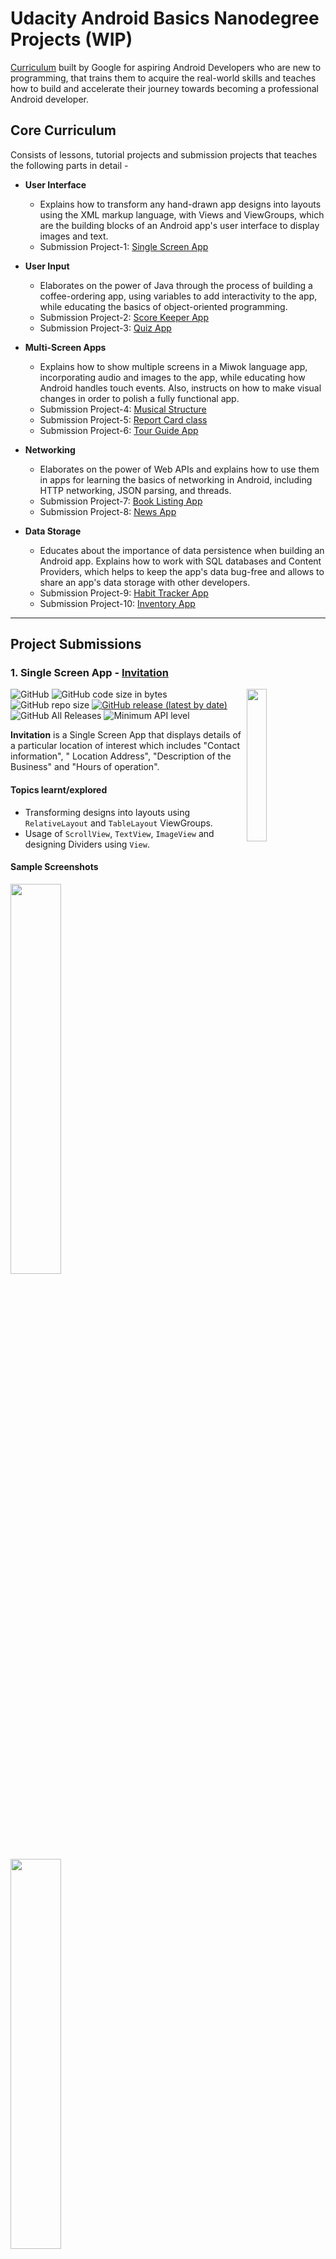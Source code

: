 # Udacity Android Basics Nanodegree Projects (WIP)

[Curriculum](https://www.udacity.com/course/android-basics-nanodegree-by-google--nd803) built by Google for aspiring Android Developers who are new to programming, that trains them to acquire the real-world skills and teaches how to build and accelerate their journey towards becoming a professional Android developer.

## Core Curriculum

Consists of lessons, tutorial projects and submission projects that teaches the following parts in detail -
* **User Interface**
	* Explains how to transform any hand-drawn app designs into layouts using the XML markup language, with Views and ViewGroups, which are the building blocks of an Android app's user interface to display images and text.
	* Submission Project-1: [Single Screen App](#1-single-screen-app---invitation)
  
* **User Input**
	* Elaborates on the power of Java through the process of building a coffee-ordering app, using variables to add interactivity to the app, while educating the basics of object-oriented programming.
	* Submission Project-2: [Score Keeper App](#2-score-keeper-app---tennis-scoring)
	* Submission Project-3: [Quiz App](#3-quiz-app---quiz-of-aves)
  
* **Multi-Screen Apps**
	* Explains how to show multiple screens in a Miwok language app, incorporating audio and images to the app, while educating how Android handles touch events. Also, instructs on how to make visual changes in order to polish a fully functional app.
	* Submission Project-4: [Musical Structure](#4-musical-structure---rhythm)
	* Submission Project-5: [Report Card class](#5-report-card-class---report-card-app)
	* Submission Project-6: [Tour Guide App](#6-tour-guide-app---xploremysuru)
  
* **Networking**
	* Elaborates on the power of Web APIs and explains how to use them in apps for learning the basics of networking in Android, including HTTP networking, JSON parsing, and threads.
	* Submission Project-7: [Book Listing App](#7-book-listing-app---books-library)
	* Submission Project-8: [News App](#8-news-app--novalines)
  
* **Data Storage**  
	* Educates about the importance of data persistence when building an Android app. Explains how to work with SQL databases and Content Providers, which helps to keep the app's data bug-free and allows to share an app's data storage with other developers.
	* Submission Project-9: [Habit Tracker App](#9-habit-tracker-app---hydrationtracker)
	* Submission Project-10: [Inventory App](#10-inventory-app---storeapp)
	
---

## Project Submissions

### 1. Single Screen App - [Invitation](https://github.com/kaushiknsanji/Invitation_Udacity_Project)

<image align="right" src="https://github.com/kaushiknsanji/Invitation_Udacity_Project/blob/release_v1.0/app/src/main/ic_launcher-web.png" width="25%"/>

![GitHub](https://img.shields.io/github/license/kaushiknsanji/Invitation_Udacity_Project)  ![GitHub code size in bytes](https://img.shields.io/github/languages/code-size/kaushiknsanji/Invitation_Udacity_Project)  ![GitHub repo size](https://img.shields.io/github/repo-size/kaushiknsanji/Invitation_Udacity_Project)
[![GitHub release (latest by date)](https://img.shields.io/github/v/release/kaushiknsanji/Invitation_Udacity_Project)](https://github.com/kaushiknsanji/Invitation_Udacity_Project/releases)  ![GitHub All Releases](https://img.shields.io/github/downloads/kaushiknsanji/Invitation_Udacity_Project/total)  ![Minimum API level](https://img.shields.io/badge/API-15+-yellow)

**Invitation** is a Single Screen App that displays details of a particular location of interest which includes "Contact information", " Location Address", "Description of the Business" and "Hours of operation".

#### Topics learnt/explored
* Transforming designs into layouts using `RelativeLayout` and `TableLayout` ViewGroups.
* Usage of `ScrollView`, `TextView`, `ImageView` and designing Dividers using `View`.

#### Sample Screenshots
<img src="https://user-images.githubusercontent.com/26028981/65308112-fdc34e00-dba6-11e9-9756-f7aca785076c.png" width="40%"/>  <img src="https://user-images.githubusercontent.com/26028981/65308124-02880200-dba7-11e9-8899-45b116a1f0b0.png" width="40%"/> 

#### Review from the Reviewer (Udacity)
![Review_Single_Screen_App](https://user-images.githubusercontent.com/26028981/65308168-19c6ef80-dba7-11e9-9d37-0d6c4d878d86.PNG)

### 2. Score Keeper App - [Tennis Scoring](https://github.com/kaushiknsanji/Tennis_Score_Keeper_Udacity)

<image align="right" src="https://github.com/kaushiknsanji/Tennis_Score_Keeper_Udacity/blob/release_v1.0/app/src/main/ic_launcher-web.png" width="25%"/>

![GitHub](https://img.shields.io/github/license/kaushiknsanji/Tennis_Score_Keeper_Udacity)  ![GitHub code size in bytes](https://img.shields.io/github/languages/code-size/kaushiknsanji/Tennis_Score_Keeper_Udacity)  ![GitHub repo size](https://img.shields.io/github/repo-size/kaushiknsanji/Tennis_Score_Keeper_Udacity)
[![GitHub release (latest by date)](https://img.shields.io/github/v/release/kaushiknsanji/Tennis_Score_Keeper_Udacity)](https://github.com/kaushiknsanji/Tennis_Score_Keeper_Udacity/releases)  ![GitHub All Releases](https://img.shields.io/github/downloads/kaushiknsanji/Tennis_Score_Keeper_Udacity/total)  ![Minimum API level](https://img.shields.io/badge/API-15+-yellow)

**Tennis Scoring** is the Score Keeper App for Tennis, based on the rules followed in the Grand Slams for Men's and Women's Tennis. It has a Single Screen that displays the Scoreboards for the Tennis Match, as well as tracks and manages the scores of each Player during the Play.

#### Topics learnt/explored
* Using `LinearLayout` with weights.
* Registering Buttons with Click listener.
* Usage of App resource values for colors, dimensions, strings and styles.
* Saving the state of Text values shown in `TextView` and `Button`, post configuration change.

#### Sample Screenshots
|Start of the Match|Scoring in a Set|Scoring in a Tie-Breaker|Match Finish|
|---|---|---|---|
|![Initial_Portrait_1](https://user-images.githubusercontent.com/26028981/65620659-d96cd480-dfdf-11e9-9346-9158821351e6.png)|![Intermediate_GamePlay_Score](https://user-images.githubusercontent.com/26028981/65620698-ec7fa480-dfdf-11e9-9294-c50eb9ac1fd6.png)|![Intermediate_TieBreaker_Score](https://user-images.githubusercontent.com/26028981/65620704-ee496800-dfdf-11e9-8b40-947d757558ef.png)|![Match_finish](https://user-images.githubusercontent.com/26028981/65620733-fbfeed80-dfdf-11e9-9098-4597a1a96ad3.png)|

#### Review from the Reviewer (Udacity)
![Review_Score_Keeper_App](https://user-images.githubusercontent.com/26028981/65620779-15a03500-dfe0-11e9-87c8-83821c872914.PNG)

### 3. Quiz App - [Quiz of Aves](https://github.com/kaushiknsanji/Bird_Quiz_App)

<image align="right" src="https://github.com/kaushiknsanji/Bird_Quiz_App/blob/release_v1.0/app/src/main/ic_launcher-web.png" width="25%"/>

![GitHub](https://img.shields.io/github/license/kaushiknsanji/Bird_Quiz_App)  ![GitHub code size in bytes](https://img.shields.io/github/languages/code-size/kaushiknsanji/Bird_Quiz_App)  ![GitHub repo size](https://img.shields.io/github/repo-size/kaushiknsanji/Bird_Quiz_App)
[![GitHub release (latest by date)](https://img.shields.io/github/v/release/kaushiknsanji/Bird_Quiz_App)](https://github.com/kaushiknsanji/Bird_Quiz_App/releases)  ![GitHub All Releases](https://img.shields.io/github/downloads/kaushiknsanji/Bird_Quiz_App/total)  ![Minimum API level](https://img.shields.io/badge/API-16+-yellow)

**Quiz of Aves** is a Quiz App on **Birds**, that has a total of **50** questions in variety of formats such as "free text response", checkboxes (Multi-choice) and radio buttons (Single-choice). It presents the user with a randomly selected set of questions (read from the String resources) for the number of questions the user wishes to take the quiz, with options for "Multi-choice" and "Single-choice" questions displayed in a random order. For each question, user is presented with an optional Hint after an incorrect attempt, that shows an Image of the Bird(s) in question as a hint when requested by the user to reveal the hint, which in turn means that the user gets a second chance to answer each question. Entire quiz is timed, and the timer value is set accordingly to the number of questions selected by the user, by allocating 45 seconds for each question. The timer runs even when the app goes into background. At the end of the quiz, a dialog will show up for displaying the final score to the user.

#### Topics learnt/explored
* `android.os.AsyncTask` for downloading the images for each of the questions. Headless [`Fragment`](https://github.com/kaushiknsanji/Bird_Quiz_App/app/src/main/java/com/example/kaushiknsanji/birdquiz/ImageDownloaderTaskFragment.java) has been used for managing this Custom `AsyncTask`.
* [`android.util.LruCache`](https://github.com/kaushiknsanji/Bird_Quiz_App/app/src/main/java/com/example/kaushiknsanji/birdquiz/BitmapImageCache.java) for caching the Bitmaps downloaded.
* `android.os.CountDownTimer` for the Quiz Timer. Headless [`Fragment`](https://github.com/kaushiknsanji/Bird_Quiz_App/app/src/main/java/com/example/kaushiknsanji/birdquiz/CountDownLatchFragment.java) has been used for managing the `CountDownTimer`, designed as a latch that adds functionality such as _Pause_ and _Resume_.
* [`DialogFragment`](https://github.com/kaushiknsanji/Bird_Quiz_App/app/src/main/java/com/example/kaushiknsanji/birdquiz/QuestionNumberPickerDialogFragment.java) to display the Number Picker Dialog for the user to select/enter the number of questions to attempt.
* [`DialogFragment`](https://github.com/kaushiknsanji/Bird_Quiz_App/app/src/main/java/com/example/kaushiknsanji/birdquiz/ProgressDialogFragment.java) for displaying the Progress of Image Download, with a custom progress bar layout.
* [`DialogFragment`](https://github.com/kaushiknsanji/Bird_Quiz_App/app/src/main/java/com/example/kaushiknsanji/birdquiz/FinalScoreDialogFragment.java) for displaying the Final score at the end of the quiz or when the quiz timer elapses.
* Intents for moving from one activity to the other.
* [Id resource](https://github.com/kaushiknsanji/Bird_Quiz_App/app/src/main/res/values/ids.xml) for the components generated programmatically.
* Nine patch images used as a background image for the question and option fields.
* [Level List Drawable](https://github.com/kaushiknsanji/Bird_Quiz_App/app/src/main/res/drawable/option_level_list.xml) for decorating the options.
* [State List Drawable](https://github.com/kaushiknsanji/Bird_Quiz_App/app/src/main/res/drawable/button_state_selector.xml) of shape drawables with gradient for the Submit/Hint buttons.
* [String array](https://github.com/kaushiknsanji/Bird_Quiz_App/app/src/main/res/values/quiz_strings.xml) resources for storing the questions, their options and keys.

#### Sample Screenshots
|Welcome Screen|Text input Question|Single-choice Question|Single-choice Question - Correct Answer|
|---|---|---|---|
|![welcome_screen](https://user-images.githubusercontent.com/26028981/27983052-4a1ff1fe-63d1-11e7-913b-d06c095d5001.png)|![textual_question](https://user-images.githubusercontent.com/26028981/27983103-691345a6-63d2-11e7-9ff6-0895d233b813.png)|![mcq_selected_answer](https://user-images.githubusercontent.com/26028981/27983127-dfeea940-63d2-11e7-93d3-478374710a25.png)|![mcq_incorrect_answer](https://user-images.githubusercontent.com/26028981/27983158-6e38f732-63d3-11e7-9ee8-ffc6f55cb97a.png)|

|Multi-choice Question|Multi-choice Question - Correct Answer|Answer Hint|Score on Completion|
|---|---|---|---|
|![mcq_checkbox_selected_answers](https://user-images.githubusercontent.com/26028981/27983163-82ae1b0c-63d3-11e7-9b3e-040d99f3b65d.png)|![mcq_checkbox_incorrect_answer](https://user-images.githubusercontent.com/26028981/27983165-92307bba-63d3-11e7-8bda-3cfc2e8cd0f2.png)|![textual_question_answered_2](https://user-images.githubusercontent.com/26028981/27983110-8d73dafa-63d2-11e7-8918-869415f5dd2f.png)|![score_on_completion](https://user-images.githubusercontent.com/26028981/27983169-a14aace2-63d3-11e7-9539-6c179ccccb3f.png)|

#### Review from the Reviewer (Udacity)
![Review_Quiz_App](https://user-images.githubusercontent.com/26028981/65774028-16a9a180-e15b-11e9-8c83-449bf942946b.PNG)

### 4. Musical Structure - [Rhythm](https://github.com/kaushiknsanji/RhythmApp)

<image align="right" src="https://github.com/kaushiknsanji/RhythmApp/blob/udacity/app/src/main/ic_launcher-web.png" width="25%"/>

![GitHub](https://img.shields.io/github/license/kaushiknsanji/RhythmApp)  ![GitHub code size in bytes](https://img.shields.io/github/languages/code-size/kaushiknsanji/RhythmApp)  ![GitHub repo size](https://img.shields.io/github/repo-size/kaushiknsanji/RhythmApp)
[![GitHub release (latest by date)](https://img.shields.io/github/v/release/kaushiknsanji/RhythmApp)](https://github.com/kaushiknsanji/RhythmApp/releases)  ![GitHub All Releases](https://img.shields.io/github/downloads/kaushiknsanji/RhythmApp/total)  ![Minimum API level](https://img.shields.io/badge/API-15+-yellow)

**Rhythm** App is a Musical Structure App that showcases a structure/approach typically used for Apps that play music, without implementing its functionality. Each screen in the App displays a Text describing about the screen and what functionality goes into it. Mocking or adding real content is not allowed as per the Project Rubric. Static data from resources are only allowed. As mock up is not allowed, `AdapterView`s and `RecyclerView`s are not used. This enables more practice with using layouts. Hence, the Project mainly focuses on App designing. 

#### Topics learnt/explored
* Fiddled with `CoordinatorLayout` along with `CollapsibleToolbar` and `DrawerLayout`.
* Used `ConstraintLayout` heavily for most of the layouts along with custom `styles`.
* Created a custom [WindowInsetsFrameLayout](https://github.com/kaushiknsanji/RhythmApp/blob/udacity/app/src/main/java/com/example/kaushiknsanji/rhythm/extensions/WindowInsetsFrameLayout.java) for dispatching the Window insets from the DrawerLayout to the Fragments shown in this FrameLayout's container, when its `FitSystemWindows` property is set.
* Implemented Base class architecture for abstracting the common tasks to be executed by Activities and Fragments. 
* Persistent Bottom Player is shown in many Fragments and Activities. [PlayerActivity](https://github.com/kaushiknsanji/RhythmApp/blob/udacity/app/src/main/java/com/example/kaushiknsanji/rhythm/ui/common/activities/PlayerActivity.java) and [PlayerFragment](https://github.com/kaushiknsanji/RhythmApp/blob/udacity/app/src/main/java/com/example/kaushiknsanji/rhythm/ui/common/fragments/PlayerFragment.java) extends the Base classes for Activities and Fragments respectively to abstract the implementation details of the persistent `Bottom Sheet`.
* Common tasks of the Drawer Fragments shown in the `HomeActivity` are abstracted by [DrawerFragment](https://github.com/kaushiknsanji/RhythmApp/blob/udacity/app/src/main/java/com/example/kaushiknsanji/rhythm/ui/common/fragments/DrawerFragment.java) abstract class that extends the `PlayerFragment` abstract class, as they also need to show the Persistent Bottom Player.
* Music Player controls are simulated by using a Bound Service [PlayerService](https://github.com/kaushiknsanji/RhythmApp/blob/udacity/app/src/main/java/com/example/kaushiknsanji/rhythm/ui/common/services/PlayerService.java). It provides the necessary Play/Pause/Restart methods to control the Player progress value generated by an Internal Worker Thread.
* Implemented a custom `AppBarLayout` [Behavior](https://github.com/kaushiknsanji/RhythmApp/blob/udacity/app/src/main/java/com/example/kaushiknsanji/rhythm/extensions/BottomSheetAwareAppBarBehavior.java) to control the Nested scroll events on Layouts with Bottom Sheets, to prevent the scroll from being consumed by the Layout behind the Bottom Sheet when a scroll event occurs on the Expanded Bottom Sheet.
* Implemented a custom `FloatingActionButton` [Behavior](https://github.com/kaushiknsanji/RhythmApp/blob/udacity/app/src/main/java/com/example/kaushiknsanji/rhythm/extensions/ScrollAwareAnchoredFabBehavior.java) to control the visibility and appearance of the `FloatingActionButton` when anchored to views other than `AppBarLayout` or views with `BottomSheetBehavior`, as these are taken care by default.
* Implemented a [BottomSheetDialogFragment](https://github.com/kaushiknsanji/RhythmApp/blob/udacity/app/src/main/java/com/example/kaushiknsanji/rhythm/ui/jukebox/JukeboxDetailPaymentDialogFragment.java) to show a dialog appearing from the Bottom, to capture the Payment when the user tries to play a song from any of the Jukebox services, to simulate the Paid service.
* Used Animated Vector Drawables for transitioning between "Play-Pause" and "Like-Unlike" drawables through animations.

#### Sample Screenshots

|Drawer|Home|Bottom Sheet Player|Songs|
|---|---|---|---|
|![Drawer](https://github.com/kaushiknsanji/RhythmApp/raw/udacity/art/screenshots/home_drawer.png)|![Home](https://github.com/kaushiknsanji/RhythmApp/raw/udacity/art/screenshots/home_1.png)|![Bottom_Sheet_Player](https://github.com/kaushiknsanji/RhythmApp/raw/udacity/art/screenshots/bottom_sheet_player_1.png)|![Songs](https://github.com/kaushiknsanji/RhythmApp/raw/udacity/art/screenshots/song_list_1.png)|

|Albums|Album Detail|Artists|Artist Detail|
|---|---|---|---|
|![Albums](https://github.com/kaushiknsanji/RhythmApp/raw/udacity/art/screenshots/album_1.png)|![Album_Detail](https://github.com/kaushiknsanji/RhythmApp/raw/udacity/art/screenshots/album_detail_1.png)|![Artists](https://github.com/kaushiknsanji/RhythmApp/raw/udacity/art/screenshots/artist_1.png)|![Artist_Detail](https://github.com/kaushiknsanji/RhythmApp/raw/udacity/art/screenshots/artist_detail_1.png)|
 
#### Review from the Reviewer (Udacity)

![Review_Musical_Structure](https://github.com/kaushiknsanji/RhythmApp/raw/udacity/art/review/review_musical_structure.png)

### 5. Report Card class - [Report Card App](https://github.com/kaushiknsanji/Report_Card_App)

![GitHub](https://img.shields.io/github/license/kaushiknsanji/Report_Card_App)  ![GitHub code size in bytes](https://img.shields.io/github/languages/code-size/kaushiknsanji/Report_Card_App)  ![GitHub repo size](https://img.shields.io/github/repo-size/kaushiknsanji/Report_Card_App)  ![Minimum API level](https://img.shields.io/badge/API-15+-yellow)

**Report Card** App is an exercise project aimed at learning how to create and interact with custom Java classes. As such, it is just a Java class, rather than a full Android App. This project has no UI components. It contains only a Model Class [ReportCard](https://github.com/kaushiknsanji/Report_Card_App/blob/udacity/app/src/main/java/com/example/kaushiknsanji/reportcardpojo/models/ReportCard.java) that helps in managing and recording a student’s grades for a particular year.

#### Topics learnt
* Designing a custom POJO/Model class.
* Creating the POJO/Model class in Java code.
* Storing information in a collection and reading the same.

#### Review from the Reviewer (Udacity)

![Review_Report_Card_App](https://github.com/kaushiknsanji/Report_Card_App/raw/udacity/art/review/review_report_card_app.png)

### 6. Tour Guide App - [XploreMysuru](https://github.com/kaushiknsanji/XploreMysuru)

<image align="right" src="https://github.com/kaushiknsanji/XploreMysuru/blob/udacity/app/src/main/ic_launcher-web.png" width="25%"/>

![GitHub](https://img.shields.io/github/license/kaushiknsanji/XploreMysuru)  ![GitHub code size in bytes](https://img.shields.io/github/languages/code-size/kaushiknsanji/XploreMysuru)  ![GitHub repo size](https://img.shields.io/github/repo-size/kaushiknsanji/XploreMysuru)
[![GitHub release (latest by date)](https://img.shields.io/github/v/release/kaushiknsanji/XploreMysuru)](https://github.com/kaushiknsanji/XploreMysuru/releases)  ![GitHub All Releases](https://img.shields.io/github/downloads/kaushiknsanji/XploreMysuru/total)  ![Minimum API level](https://img.shields.io/badge/API-15+-yellow)

**XploreMysuru** App is a Tour Guide App that guides a user in exploring the **"City of Palaces"/"Mysore"**. It contains 5 lists of relevant attractions comprising of **Places**, **Parks**, **Hotels**, **Restaurants** and **Shops**, presented with `BottomNavigationView` for easier navigation between the lists. All the information (including pictures) for each of the attractions are stored locally and read from App resources.

#### Topics learnt/explored

* Used `ConstraintLayout` heavily for most of the layouts along with custom `styles`.
* Implemented **MVP + Repository** pattern with App Resources.
* Explored `BottomNavigationView` for Navigating between the lists of attraction.
* Implemented [Snap Behavior](https://github.com/kaushiknsanji/XploreMysuru/blob/udacity/app/src/main/java/com/example/kaushiknsanji/xploremysuru/extensions/BottomNavigationBehavior.java) for `BottomNavigationView` that hides the `BottomNavigationView` when more than or equal to half of its height is translated away. The Behavior also takes care of docking the Snackbar on top of the `BottomNavigationView` when shown.
* Used `CardView` for displaying each place of attraction.
* Implemented Loading of Images in a background thread through a Headless [Fragment](https://github.com/kaushiknsanji/XploreMysuru/blob/udacity/app/src/main/java/com/example/kaushiknsanji/xploremysuru/workers/ImageDecoderFragment.java).
* Developed [BitmapImageCache](https://github.com/kaushiknsanji/XploreMysuru/blob/udacity/app/src/main/java/com/example/kaushiknsanji/xploremysuru/cache/BitmapImageCache.java) utility that uses `android.util.LruCache` to cache the recent Bitmap Images decoded. 
* Carried out Image decoding in a background thread using [ImageDecoder](https://github.com/kaushiknsanji/XploreMysuru/blob/udacity/app/src/main/java/com/example/kaushiknsanji/xploremysuru/workers/ImageDecoder.java) that extends `AsyncTaskLoader`.
* Developed [BitmapUtility](https://github.com/kaushiknsanji/XploreMysuru/blob/udacity/app/src/main/java/com/example/kaushiknsanji/xploremysuru/utils/BitmapUtility.java) to extract `Palette` Swatches from the Images.

#### Sample Screenshots

|Places|Hotels|Restaurants (Expanded Item)|BottomNavigationView (Docked Snackbar)|
|---|---|---|---|
|![place_portrait](https://user-images.githubusercontent.com/26028981/51127857-8fc2cc00-184c-11e9-996d-0946ab3ffb2b.png)|![hotel_portrait](https://user-images.githubusercontent.com/26028981/51127897-a49f5f80-184c-11e9-8876-e79b9c4a3101.png)|![restaurant_item_expand](https://user-images.githubusercontent.com/26028981/51127914-ae28c780-184c-11e9-840b-ded292b0d5df.png)|![shop_no_link_2](https://user-images.githubusercontent.com/26028981/51127966-ca2c6900-184c-11e9-9438-7034df166b94.png)|

#### Review from the Reviewer (Udacity)

![Review_Tour_Guide_App](https://user-images.githubusercontent.com/26028981/51263273-edd0ea00-19d9-11e9-837c-7ceb4aefb8c0.png)

### 7. Book Listing App - [Books Library](https://github.com/kaushiknsanji/Books_Library_App)

<image align="right" src="https://github.com/kaushiknsanji/Books_Library_App/blob/udacity/app/src/main/ic_launcher-web.png" width="25%"/>

![GitHub](https://img.shields.io/github/license/kaushiknsanji/Books_Library_App)  ![GitHub code size in bytes](https://img.shields.io/github/languages/code-size/kaushiknsanji/Books_Library_App)  ![GitHub repo size](https://img.shields.io/github/repo-size/kaushiknsanji/Books_Library_App)
[![GitHub release (latest by date)](https://img.shields.io/github/v/release/kaushiknsanji/Books_Library_App)](https://github.com/kaushiknsanji/Books_Library_App/releases)  ![GitHub All Releases](https://img.shields.io/github/downloads/kaushiknsanji/Books_Library_App/total)  ![Minimum API level](https://img.shields.io/badge/API-15+-yellow)

**Books Library** App is a Book Listing App that connects to the [Google Books API](https://developers.google.com/books/) to retrieve the list of Books for the topic searched and then displays them in a decorative BookShelf format. Provides users the ability to control the Search Results through the various API supported parameters, provided in the Search Settings of the App. The Search box features the API supported search keyword filtering which narrows down the results to the keyword being looked up.

#### Topics learnt/explored

* Assisted Search Implementation with `SearchView`.
* Used `RecyclerView` in place of `ListView` and `GridView` for its advantages in performance and easy placeholders for custom item decoration.
* Custom [RecyclerView.ItemDecoration](https://github.com/kaushiknsanji/Books_Library_App/blob/0c15b06877ca29523a588b67f30431f4acfaed37/app/src/main/java/com/example/kaushiknsanji/bookslibrary/adapterviews/RecyclerViewFragment.java#L362-L445) for decorating each of the items in List/Grid with the Book shelf decoration.
* Explored [FragmentStatePagerAdapter](https://github.com/kaushiknsanji/Books_Library_App/blob/udacity/app/src/main/java/com/example/kaushiknsanji/bookslibrary/adapters/DisplayPagerAdapter.java) that displays the Fragments \(retaining their state\) for the `ViewPager`.
* Implemented `android.support.v7.preference.Preference` Preferences for the Settings.
* No external libraries are used for communicating with the REST API and also for loading the images. `AsyncTaskLoader` has been used for downloading the data and images in the background thread. Images are downloaded using a Headless [Fragment](https://github.com/kaushiknsanji/Books_Library_App/blob/udacity/app/src/main/java/com/example/kaushiknsanji/bookslibrary/workers/ImageDownloader.java).
* Developed [BitmapImageCache](https://github.com/kaushiknsanji/Books_Library_App/blob/udacity/app/src/main/java/com/example/kaushiknsanji/bookslibrary/cache/BitmapImageCache.java) utility that uses `android.util.LruCache` to cache the recent Bitmap Images downloaded. 
* Most layouts are designed using `ConstraintLayout` to flatten the layout hierachy as far as possible.
* Indeterminate progress bar is implemented with animation-list / AnimationDrawable.
* [TextAppearanceUtility](/app/src/main/java/com/example/kaushiknsanji/bookslibrary/utils/TextAppearanceUtility.java) for decorating `TextViews` using Spannables, for strikethrough, image within text, selective text coloring and relative text resize.
* `CardView` for displaying the information of a Book.

#### Video Preview

[![Video of Complete App Flow](https://i.ytimg.com/vi/deXm1yzqRmU/maxresdefault.jpg)](https://youtu.be/deXm1yzqRmU)

#### Sample Screenshots

|Search Screen|Recent Search Suggestions|Results - List|Results - Grid|
|---|---|---|---|
|![welcome_page](https://user-images.githubusercontent.com/26028981/32066973-292b2430-ba9f-11e7-8650-096d1d818fb0.png)|![assisted_search](https://user-images.githubusercontent.com/26028981/32066984-36ffac5c-ba9f-11e7-9698-575374ee48ca.png)|![list_view](https://user-images.githubusercontent.com/26028981/32067013-51ad2cf0-ba9f-11e7-9d75-acec8788c4ed.png)|![grid_view](https://user-images.githubusercontent.com/26028981/32067015-52eeab34-ba9f-11e7-846f-08eb83a8a1bd.png)|

|Book Details - 1|Book Details - 2|Book Image|Settings|
|---|---|---|---|
|![details_portrait_1](https://user-images.githubusercontent.com/26028981/32067039-616fb482-ba9f-11e7-9afc-598898c59640.png)|![details_portrait_2](https://user-images.githubusercontent.com/26028981/32067041-62717ef6-ba9f-11e7-8e36-6b20f02ff66f.png)|![book_image_view](https://user-images.githubusercontent.com/26028981/32067050-68559410-ba9f-11e7-9250-c19f23cf3762.png)|![search_settings](https://user-images.githubusercontent.com/26028981/32067053-6ddcc7aa-ba9f-11e7-9d56-454123d40f64.png)|

#### Review from the Reviewer (Udacity)

![Review_Book_Listing_App](https://user-images.githubusercontent.com/26028981/66827627-b7c29580-ef6c-11e9-9ff5-462488f109fa.PNG)

### 8. News App - [NovaLines](https://github.com/kaushiknsanji/NovaLines_TheGuardianNewsApp)

<image align="right" src="https://github.com/kaushiknsanji/NovaLines_TheGuardianNewsApp/blob/udacity/app/src/main/ic_launcher-web.png" width="25%"/>

![GitHub](https://img.shields.io/github/license/kaushiknsanji/NovaLines_TheGuardianNewsApp)  ![GitHub code size in bytes](https://img.shields.io/github/languages/code-size/kaushiknsanji/NovaLines_TheGuardianNewsApp)  ![GitHub repo size](https://img.shields.io/github/repo-size/kaushiknsanji/NovaLines_TheGuardianNewsApp)
[![GitHub release (latest by date)](https://img.shields.io/github/v/release/kaushiknsanji/NovaLines_TheGuardianNewsApp)](https://github.com/kaushiknsanji/NovaLines_TheGuardianNewsApp/releases)  ![GitHub All Releases](https://img.shields.io/github/downloads/kaushiknsanji/NovaLines_TheGuardianNewsApp/total)  ![Minimum API level](https://img.shields.io/badge/API-15+-yellow)

**Novalines** App is a News App that connects to the [Guardian News API](https://open-platform.theguardian.com/documentation/) to retrieve the News Feed based on a particular endpoint and then displays them as a list. It implements the **"section"** and **"search"** endpoints. By default, the App loads **"Top Stories"**, **"Most Visited"** and **"World news"** sections. It parses the News Feed for the subscribed News section or the searched News, and then displays the list of News Articles in Cards. On top of these News Articles, many useful features are provided, like -
* Sharing the News Articles.
* Saving the News Article to Bookmarks for Reading later (Stub only).
* Saving the News Articles to Favorites (Stub only).
* Jumping to a particular News section /or temporarily subscribing to a News section.

#### Topics learnt/explored

* Used `RecyclerView` in place of `ListView` (to display the News stories) for its advantages in performance and easy placeholders for custom item decoration.
* Custom [RecyclerView.ItemDecoration](https://github.com/kaushiknsanji/NovaLines_TheGuardianNewsApp/blob/udacity/app/src/main/java/com/example/kaushiknsanji/novalines/utils/RecyclerViewItemDecorUtility.java) for adding space between the News List items.
* `CardView` for displaying the News stories content for each News List items.
* Custom Navigation Drawer Items implemented using `RecyclerView`.
* Explored [FragmentStatePagerAdapter](https://github.com/kaushiknsanji/NovaLines_TheGuardianNewsApp/blob/udacity/app/src/main/java/com/example/kaushiknsanji/novalines/adapters/HeadlinesPagerAdapter.java) that displays the Fragments \(retaining their state\) for the `ViewPager`. Also, mocks the dynamic adding of additional tab content to the `ViewPager`.
* Implemented Settings using `android.support.v7.preference.Preference`.
* No external libraries are used for communicating with the REST API and also for loading the images. `AsyncTaskLoader` has been used for downloading the data and images in the background thread. Images are downloaded using a Headless [Fragment](https://github.com/kaushiknsanji/NovaLines_TheGuardianNewsApp/blob/udacity/app/src/main/java/com/example/kaushiknsanji/novalines/workers/ImageDownloaderFragment.java).
* Developed [BitmapImageCache](https://github.com/kaushiknsanji/NovaLines_TheGuardianNewsApp/blob/udacity/app/src/main/java/com/example/kaushiknsanji/novalines/cache/BitmapImageCache.java) utility that uses `android.util.LruCache` to cache the recent Bitmap Images downloaded.
* Most layouts are designed using `ConstraintLayout` to flatten the layout hierarchy as far as possible.
* [TextAppearanceUtility](https://github.com/kaushiknsanji/NovaLines_TheGuardianNewsApp/blob/udacity/app/src/main/java/com/example/kaushiknsanji/novalines/utils/TextAppearanceUtility.java) for decorating `TextViews` using Spannables, for image within text and html content in text.
* Custom Fonts for `TextViews` using `ResourceCompat`.
* Explored `CoordinatorLayout`.
* Used `RecyclerView` in a `SwipeRefreshLayout` to use the integrated Progress/Refresh indicator.
* Used `DiffUtil` in `RecyclerView` to help rebind only the item views that have changed.

#### Video Preview

[![Video of Complete App Flow](https://i.ytimg.com/vi/XzZbe7aYeXU/maxresdefault.jpg)](https://youtu.be/XzZbe7aYeXU)

#### Sample Screenshots

|Drawer|Highlights|Most Visited (with News Item Popup Menu)|Settings|
|---|---|---|---|
|![drawer_layout](https://user-images.githubusercontent.com/26028981/38467585-7f1d3cf4-3b58-11e8-9c4a-988f7f68faa3.png)|![headlines_fragment](https://user-images.githubusercontent.com/26028981/38467590-97648cc2-3b58-11e8-8913-fb3011d00760.png)|![card_item_popup](https://user-images.githubusercontent.com/26028981/38467660-7e924670-3b59-11e8-92bf-8a5321428d80.png)|![settings_screen](https://user-images.githubusercontent.com/26028981/38467697-cfb82272-3b59-11e8-81f5-07e9a7a85326.png)|

#### Review from the Reviewer (Udacity)

![review](https://user-images.githubusercontent.com/26028981/38767016-63bfb7b2-3ff8-11e8-86cf-2930a6fc14fc.PNG)

### 9. Habit Tracker App - [HydrationTracker](https://github.com/kaushiknsanji/HydrationTracker_Demo_App) 

### 10. Inventory App - [StoreApp](https://github.com/kaushiknsanji/StoreApp)

---

## Certificate of Completion

<a href="https://confirm.udacity.com/ERJHK3CF">
<img alt="Udacity Android Basics Nanodegree Certificate" src="https://s3-us-west-2.amazonaws.com/udacity-printer/production/certificates/8708f357-3c02-42df-8ec9-72d03e1057c7.svg" width="50%"/>
</a>

---

## License

```
Copyright 2019 Kaushik N. Sanji

Licensed under the Apache License, Version 2.0 (the "License"); 
you may not use this file except in compliance with the License. 
You may obtain a copy of the License at

   http://www.apache.org/licenses/LICENSE-2.0
   
Unless required by applicable law or agreed to in writing, software
distributed under the License is distributed on an "AS IS" BASIS,
WITHOUT WARRANTIES OR CONDITIONS OF ANY KIND, either express or implied.
See the License for the specific language governing permissions and
limitations under the License.
```
